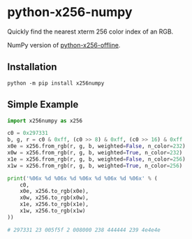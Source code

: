 # python-x256-numpy

Quickly find the nearest xterm 256 color index of an RGB.

NumPy version of [python-x256-offline](https://github.com/userElaina/python-x256-offline).

## Installation

```shell
python -m pip install x256numpy
```

## Simple Example

```python
import x256numpy as x256

c0 = 0x297331
b, g, r = c0 & 0xff, (c0 >> 8) & 0xff, (c0 >> 16) & 0xff
x0e = x256.from_rgb(r, g, b, weighted=False, n_color=232)
x0w = x256.from_rgb(r, g, b, weighted=True, n_color=232)
x1e = x256.from_rgb(r, g, b, weighted=False, n_color=256)
x1w = x256.from_rgb(r, g, b, weighted=True, n_color=256)

print('%06x %d %06x %d %06x %d %06x %d %06x' % (
    c0,
    x0e, x256.to_rgb(x0e),
    x0w, x256.to_rgb(x0w),
    x1e, x256.to_rgb(x1e),
    x1w, x256.to_rgb(x1w)
))

# 297331 23 005f5f 2 008000 238 444444 239 4e4e4e
```

